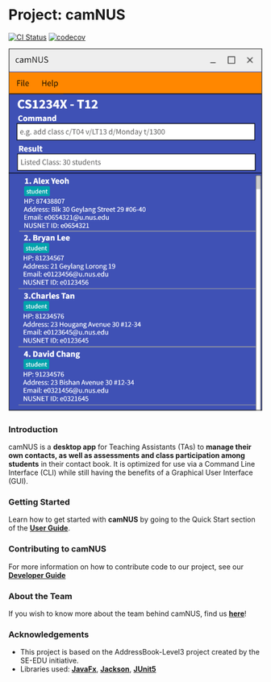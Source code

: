 # Project: camNUS

[![CI Status](https://github.com/se-edu/addressbook-level3/workflows/Java%20CI/badge.svg)](https://github.com/AY2122S2-CS2103T-W13-2/tp/actions) 
[![codecov](https://codecov.io/gh/AY2122S2-CS2103T-W13-2/tp/branch/master/graph/badge.svg?token=6C0U9C1K7K)](https://codecov.io/gh/AY2122S2-CS2103T-W13-2/tp)

![Ui](docs/images/Ui.png)

### Introduction
camNUS is a **desktop app** for Teaching Assistants (TAs) to **manage their own contacts, as well as assessments and class participation among students** in their contact book. It is optimized for use via a Command Line Interface (CLI) while still having the benefits of a Graphical User Interface (GUI).

### Getting Started
Learn how to get started with **camNUS** by going to the Quick Start section of the [**User Guide**](https://ay2122s2-cs2103t-w13-2.github.io/tp/UserGuide.html#quick-start).

### Contributing to camNUS
For more information on how to contribute code to our project, see our [**Developer Guide**](https://ay2122s2-cs2103t-w13-2.github.io/tp/DeveloperGuide.html)

### About the Team
If you wish to know more about the team behind camNUS, find us [**here**](https://ay2122s2-cs2103t-w13-2.github.io/tp/AboutUs.html)!

### Acknowledgements
* This project is based on the AddressBook-Level3 project created by the SE-EDU initiative.
* Libraries used: [**JavaFx**](https://openjfx.io/), [**Jackson**](https://github.com/FasterXML/jackson), [**JUnit5**](https://github.com/junit-team/junit5)
